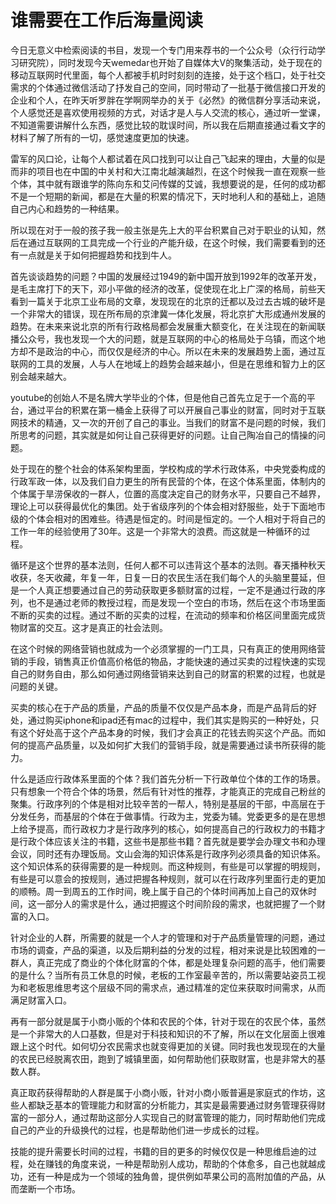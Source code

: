 # 谁需要在工作后海量阅读

今日无意义中检索阅读的书目，发现一个专门用来荐书的一个公众号（众行行动学习研究院），同时发现今天wemedar也开始了自媒体大V的聚集活动，处于现在的移动互联网时代里面，每个人都被手机时时刻刻的连接，处于这个档口，处于社交需求的个体通过微信活动了抒发自己的空间，同时带动了一批基于微信接口开发的企业和个人，在昨天听罗胖在学啊网举办的关于《必然》的微信群分享活动来说，个人感觉还是喜欢使用视频的方式，对话才是人与人交流的核心，通过听一堂课，不知道需要讲解什么东西，感觉比较的耽误时间，所以我在后期直接通过看文字的材料了解了所有的一切，感觉速度更加的快速。

雷军的风口论，让每个人都试着在风口找到可以让自己飞起来的理由，大量的似是而非的项目也在中国的中关村和大江南北越演越烈，在这个时候我一直在观察一些个体，其中就有跟谁学的陈向东和艾问传媒的艾诚，我想要说的是，任何的成功都不是一个短期的新闻，都是在大量的积累的情况下，天时地利人和的基础上，追随自己内心和趋势的一种结果。

所以现在对于一般的孩子我一般主张是先上大的平台积累自己对于职业的认知，然后在通过互联网的工具完成一个行业的产能升级，在这个时候，我们需要看到的还有一点就是关于如何把握趋势和找到牛人。

首先谈谈趋势的问题？中国的发展经过1949的新中国开放到1992年的改革开发，是毛主席打下的天下，邓小平做的经济的改革，促使现在北上广深的格局，前些天看到一篇关于北京工业布局的文章，发现现在的北京的迁都以及过去古城的破坏是一个非常大的错误，现在所布局的京津冀一体化发展，将北京扩大形成通州发展的趋势。在未来来说北京的所有行政格局都会发展重大额变化，在关注现在的新闻联播公众号，我也发现一个大的问题，就是互联网的中心的格局处于乌镇，而这个地方却不是政治的中心，而仅仅是经济的中心。所以在未来的发展趋势上面，通过互联网的工具的发展，人与人在地域上的趋势会越来越小，但是在思维和智力上的区别会越来越大。

youtube的创始人不是名牌大学毕业的个体，但是他自己首先立足于一个高的平台，通过平台的积累在第一桶金上获得了可以开展自己事业的财富，同时对于互联网技术的精通，又一次的开创了自己的事业。当我们的财富不是问题的时候，我们所思考的问题，其实就是如何让自己获得更好的问题。让自己陶冶自己的情操的问题。

处于现在的整个社会的体系架构里面，学校构成的学术行政体系，中央党委构成的行政军政一体，以及我们自力更生的所有民营的个体，在这个体系里面，体制内的个体属于旱涝保收的一群人，位置的高度决定自己的财务水平，只要自己不越界，理论上可以获得最优化的集团。处于省级序列的个体会相对舒服些，处于下面地市级的个体会相对的困难些。待遇是恒定的。时间是恒定的。一个人相对于将自己的工作一年的经验使用了30年。这是一个非常大的浪费。而这就是一种循环的过程。

循环是这个世界的基本法则，任何人都不可以违背这个基本的法则。春天播种秋天收获，冬天收藏，年复一年，日复一日的农民生活在我们每个人的头脑里蔓延，但是一个人真正想要通过自己的劳动获取更多额财富的过程，一定不是通过行政的序列，也不是通过老师的教授过程，而是发现一个空白的市场，然后在这个市场里面不断的买卖的过程。通过不断的买卖的过程，在流动的频率和价格区间里面完成货物财富的交互。这才是真正的社会法则。

在这个时候的网络营销也就成为一个必须掌握的一门工具，只有真正的使用网络营销的手段，销售真正价值高价格低的物品，才能快速的通过买卖的过程快速的实现自己的财务自由，那么如何通过网络营销来达到自己的财富的积累的过程，也就是问题的关键。

买卖的核心在于产品的质量，产品的质量不仅仅是产品本身，而是产品背后的好处，通过购买iphone和ipad还有mac的过程中，我们其实是购买的一种好处，只有这个好处高于这个产品本身的时候，我们才会真正的花钱去购买这个产品。而如何的提高产品质量，以及如何扩大我们的营销手段，就是需要通过读书所获得的能力。

什么是适应行政体系里面的个体？我们首先分析一下行政单位个体的工作的场景。只有想象一个符合个体的场景，然后有针对性的推荐，才能真正的完成自己粉丝的聚集。行政序列的个体是相对比较辛苦的一帮人，特别是基层的干部，中高层在于分发任务，而基层的个体在于做事情。行政为主，党委为辅。党委更多的是在思想上给予提高，而行政权力才是行政序列的核心，如何提高自己的行政权力的书籍才是行政个体应该关注的书籍，这些书是那些书籍？首先就是要学会办理文书和办理会议，同时还有办理饭局。文山会海的知识体系是行政序列必须具备的知识体系。这个知识体系的获得需要的是一种规则。而这种规则，有些是可以掌握的明规则，有些是可以意会的按规则，通过把握各种规则，就可以在行政序列里面行走的更加的顺畅。周一到周五的工作时间，晚上属于自己的个体时间再加上自己的双休时间，这一部分人的需求是什么，通过把握这个时间阶段的需求，也就把握了一个财富的入口。

针对企业的人群，所需要的就是一个人才的管理和对于产品质量管理的问题，通过市场的调查，产品的渠道，以及后期利益的分发的过程，相对来说是比较困难的一群人，真正完成了商业的个体化财富的个体，都是处理复杂问题的高手，他们需要的是什么？当所有员工休息的时候，老板的工作室最辛苦的，所以需要站姿员工视为和老板思维思考这个层级不同的需求点，通过精准的定位来获取时间需求，从而满足财富入口。

再有一部分就是属于小商小贩的个体和农民的个体，针对于现在的农民个体，虽然是一个非常大的人口基数，但是对于科技和知识的不了解，所以在文化层面上很难跟上这个时代。如何切分农民需求也就变得更加的关键。同时我也发现现在的大量的农民已经脱离农田，跑到了城镇里面，如何帮助他们获取财富，也是非常大的基数人群。

真正取药获得帮助的人群是属于小商小贩，针对小商小贩普遍是家庭式的作坊，这些人都缺乏基本的管理能力和财富的分析能力，其实是最需要通过财务管理获得财富的一部分人，通过帮助这部分人实现自己的财富管理的能力，同时帮助他们完成自己的产业的升级换代的过程，也是帮助他们进一步成长的过程。

技能的提升需要长时间的过程，书籍的目的更多的时候仅仅是一种思维启迪的过程，处在赚钱的角度来说，一种是帮助别人成功，帮助的个体愈多，自己也就越成功，还有一种是成为一个领域的独角兽，提供例如苹果公司的高附加值的产品，从而垄断一个市场。
